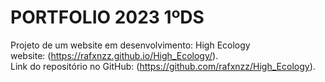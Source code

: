 # PORTFOLIO 2023 1ºDS

Projeto de um website em desenvolvimento: High Ecology
<br>
website: (https://rafxnzz.github.io/High_Ecology/). 
<br>
Link do repositório no GitHub: (https://github.com/rafxnzz/High_Ecology).
